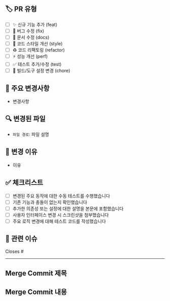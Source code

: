 ## 🏷️ PR 유형

<!-- 해당하는 유형을 선택해주세요 -->

- [ ] ✨ 신규 기능 추가 (feat)
- [ ] 🐛 버그 수정 (fix)
- [ ] 📝 문서 수정 (docs)
- [ ] 🎨 코드 스타일 개선 (style)
- [ ] ♻️ 코드 리팩토링 (refactor)
- [ ] ⚡ 성능 개선 (perf)
- [ ] ✅ 테스트 추가/수정 (test)
- [ ] 🔧 빌드/도구 설정 변경 (chore)

## 📝 주요 변경사항

<!-- 주요 기능 변경사항만 작성해주세요. 코드 스타일 변경은 생략 가능합니다. -->

- 변경사항

## 🔍 변경된 파일

<!-- 주요 변경 파일들을 나열해주세요. -->

- `파일 경로`: 파일 설명

## 🎯 변경 이유

<!-- 왜 이 변경이 필요한지 설명해주세요. -->

- 이유

## ✅ 체크리스트

<!-- 아래 항목들은 예시입니다. PR 내용에 따라 필요한 항목만 작성하고 불필요한 항목은 제거해주세요. -->

- [ ] 변경된 주요 동작에 대한 수동 테스트를 수행했습니다
- [ ] 기존 기능과 충돌이 없는지 확인했습니다
- [ ] 추가한 의존성 또는 설정에 대한 설명을 본문에 포함했습니다
- [ ] 사용자 인터페이스 변경 시 스크린샷을 첨부했습니다
- [ ] 주요 로직 변경에 대해 테스트 코드를 작성했습니다

## 🔗 관련 이슈

<!-- 관련된 이슈가 있다면 링크해주세요. 없다면 "없음"으로 작성해주세요. -->

Closes #

<!-- 관련된 이슈가 없다면 삭제해주세요. -->

---

## Merge Commit 제목

<!-- PR 제목과 동일하지만 "(수정중)" 부분을 제거하여 작성해주세요. 예: "feat: PR 자동 설명 생성 기능 구현" -->

## Merge Commit 내용

<!-- PR 본문의 핵심 내용을 요약하여 리스트 형식으로 작성해주세요. 예:
- PR 자동 설명 생성 기능 구현
- OpenAI API를 활용한 템플릿 기반 PR 내용 생성
- GitHub Actions와 연동하여 자동화 -->
